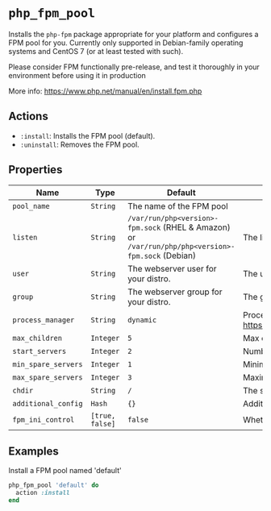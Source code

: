# `php_fpm_pool`

Installs the `php-fpm` package appropriate for your platform and configures a FPM pool for you. Currently only supported in Debian-family operating systems and CentOS 7 (or at least tested with such).

Please consider FPM functionally pre-release, and test it thoroughly in your environment before using it in production
<!-- markdown-link-check-disable -->
More info: <https://www.php.net/manual/en/install.fpm.php>

## Actions

- `:install`: Installs the FPM pool (default).
- `:uninstall`: Removes the FPM pool.

## Properties

| Name                | Type            | Default                              | Description                                                                           |
| ------------------- | --------------- | ------------------------------------ | ------------------------------------------------------------------------------------- |
| `pool_name`         | `String`        | The name of the FPM pool             |                                                                                       |
| `listen`            | `String`        | `/var/run/php<version>-fpm.sock` (RHEL & Amazon) or `/var/run/php/php<version>-fpm.sock` (Debian) | The listen address |
| `user`              | `String`        | The webserver user for your distro.  | The user to run the FPM under                                                         |
| `group`             | `String`        | The webserver group for your distro. | The group to run the FPM under                                                        |
| `process_manager`   | `String`        | `dynamic`                            | Process manager to use - see <https://www.php.net/manual/en/install.fpm.configuration.php> |
| `max_children`      | `Integer`       | `5`                                  | Max children to scale to                                                              |
| `start_servers`     | `Integer`       | `2`                                  | Number of servers to start the pool with                                              |
| `min_spare_servers` | `Integer`       | `1`                                  | Minimum number of servers to have as spares                                           |
| `max_spare_servers` | `Integer`       | `3`                                  | Maximum number of servers to have as spares                                           |
| `chdir`             | `String`        | `/`                                  | The startup working directory of the pool                                             |
| `additional_config` | `Hash`          | `{}`                                 | Additional parameters in JSON                                                         |
| `fpm_ini_control`   | `[true, false]` | `false`                              | Whether to add a new `php.ini` file for FPM                                           |

## Examples

Install a FPM pool named 'default'

```ruby
php_fpm_pool 'default' do
  action :install
end
```
